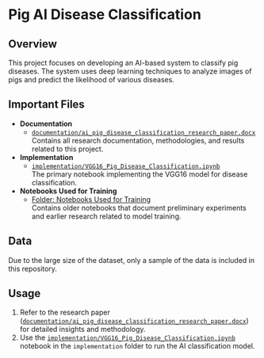 # Pig AI Disease Classification  

## Overview  
This project focuses on developing an AI-based system to classify pig diseases. The system uses deep learning techniques to analyze images of pigs and predict the likelihood of various diseases.  

## Important Files  
- **Documentation**  
  - [`documentation/ai_pig_disease_classification_research_paper.docx`](documentation/ai_pig_disease_classification_research_paper.docx)  
    Contains all research documentation, methodologies, and results related to this project.  
- **Implementation**  
  - [`implementation/VGG16_Pig_Disease_Classification.ipynb`](implementation/VGG16_Pig_Disease_Classification.ipynb)  
    The primary notebook implementing the VGG16 model for disease classification.  
- **Notebooks Used for Training**  
  - [Folder: Notebooks Used for Training](notebooks%20used%20for%20training/)  
    Contains older notebooks that document preliminary experiments and earlier research related to model training.  

## Data  
Due to the large size of the dataset, only a sample of the data is included in this repository.  

## Usage  
1. Refer to the research paper ([`documentation/ai_pig_disease_classification_research_paper.docx`](documentation/ai_pig_disease_classification_research_paper.docx)) for detailed insights and methodology.  
2. Use the [`implementation/VGG16_Pig_Disease_Classification.ipynb`](implementation/VGG16_Pig_Disease_Classification.ipynb) notebook in the `implementation` folder to run the AI classification model.  
